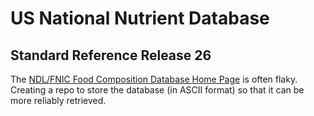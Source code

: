 # US National Nutrient Database
## Standard Reference Release 26

The <a href="http://ndb.nal.usda.gov/">NDL/FNIC Food Composition Database Home Page</a> is often flaky. Creating a repo to store the database (in ASCII format) so that it can be more reliably retrieved.
